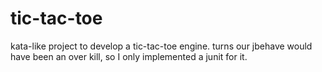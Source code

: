# tic-tac-toe
kata-like project to develop a tic-tac-toe engine.
turns our jbehave would have been an over kill, so I only implemented a junit for it.
